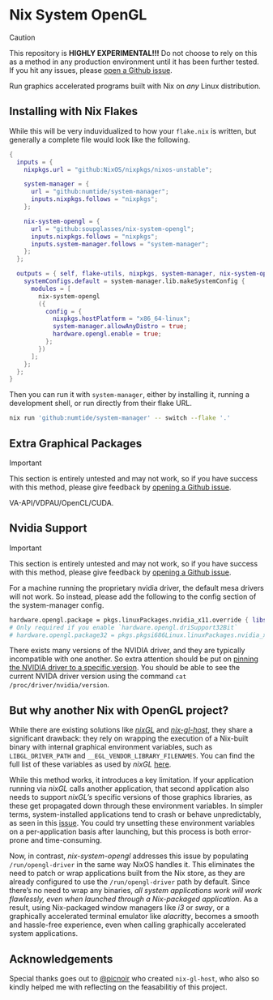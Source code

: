# Nix System OpenGL

> [!CAUTION]
> This repository is __HIGHLY EXPERIMENTAL!!!__ Do not choose to rely on this as a method in any production environment until it has been further tested. If you hit any issues, please [open a Github issue](https://github.com/soupglasses/nix-system-opengl/issues/new/choose).

Run graphics accelerated programs built with Nix on _any_ Linux distribution.


## Installing with Nix Flakes

While this will be very induvidualized to how your `flake.nix` is written, but generally a complete file would look like the following.

```nix
{
  inputs = {
    nixpkgs.url = "github:NixOS/nixpkgs/nixos-unstable";

    system-manager = {
      url = "github:numtide/system-manager";
      inputs.nixpkgs.follows = "nixpkgs";
    };

    nix-system-opengl = {
      url = "github:soupglasses/nix-system-opengl";
      inputs.nixpkgs.follows = "nixpkgs";
      inputs.system-manager.follows = "system-manager";
    };
  };

  outputs = { self, flake-utils, nixpkgs, system-manager, nix-system-opengl }: {
    systemConfigs.default = system-manager.lib.makeSystemConfig {
      modules = [
        nix-system-opengl
        ({
          config = {
            nixpkgs.hostPlatform = "x86_64-linux";
            system-manager.allowAnyDistro = true;
            hardware.opengl.enable = true;
          };
        })
      ];
    };
  };
}
```

Then you can run it with `system-manager`, either by installing it, running a development shell, or run directly from their flake URL.

```bash
nix run 'github:numtide/system-manager' -- switch --flake '.'
```


## Extra Graphical Packages

> [!IMPORTANT]
> This section is entirely untested and may not work, so if you have success with this method, please give feedback by [opening a Github issue](https://github.com/soupglasses/nix-system-opengl/issues/new/choose).

VA-API/VDPAU/OpenCL/CUDA.

## Nvidia Support

> [!IMPORTANT]
> This section is entirely untested and may not work, so if you have success with this method, please give feedback by [opening a Github issue](https://github.com/soupglasses/nix-system-opengl/issues/new/choose).

For a machine running the proprietary nvidia driver, the default mesa drivers will not work. So instead, please add the following to the config section of the system-manager config.
```nix
hardware.opengl.package = pkgs.linuxPackages.nvidia_x11.override { libsOnly = true; kernel = null; };
# Only required if you enable `hardware.opengl.driSupport32Bit`
# hardware.opengl.package32 = pkgs.pkgsi686Linux.linuxPackages.nvidia_x11.override { libsOnly = true; kernel = null; };
```

There exists many versions of the NVIDIA driver, and they are typically incompatible with one another. So extra attention should be put on [pinning the NVIDIA driver to a specific version](https://nixos.wiki/wiki/Nvidia#Running_Specific_NVIDIA_Driver_Versions). You should be able to see the current NVIDA driver version using the command `cat /proc/driver/nvidia/version`.


## But why another Nix with OpenGL project?

While there are existing solutions like [_nixGL_](https://github.com/nix-community/nixGL) and [_nix-gl-host_](https://github.com/numtide/nix-gl-host), they share a significant drawback: they rely on wrapping the execution of a Nix-built binary with internal graphical environment variables, such as `LIBGL_DRIVER_PATH` and `__EGL_VENDOR_LIBRARY_FILENAMES`. You can find the full list of these variables as used by _nixGL_ [here](https://github.com/nix-community/nixGL/blob/310f8e49a149e4c9ea52f1adf70cdc768ec53f8a/nixGL.nix#L53-L62).

While this method works, it introduces a key limitation. If your application running via _nixGL_ calls another application, that second application also needs to support _nixGL’s_ specific versions of those graphics libraries, as these get propagated down through these environment variables. In simpler terms, system-installed applications tend to crash or behave unpredictably, as seen in this [issue](https://github.com/nix-community/nixGL/issues/116). You could try unsetting these environment variables on a per-application basis after launching, but this process is both error-prone and time-consuming.

Now, in contrast, _nix-system-opengl_ addresses this issue by populating `/run/opengl-driver` in the same way NixOS handles it. This eliminates the need to patch or wrap applications built from the Nix store, as they are already configured to use the `/run/opengl-driver` path by default. Since there’s no need to wrap any binaries, _all system applications work will work flawlessly, even when launched through a Nix-packaged application_. As a result, using Nix-packaged window managers like _i3_ or _sway_, or a graphically accelerated terminal emulator like _alacritty_, becomes a smooth and hassle-free experience, even when calling graphically accelerated system applications.


## Acknowledgements

Special thanks goes out to [@picnoir](https://github.com/picnoir) who created `nix-gl-host`, who also so kindly helped me with reflecting on the feasabilitiy of this project.
